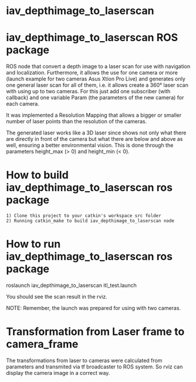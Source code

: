 # iav_depthimage_to_laserscan

iav_depthimage_to_laserscan ROS package
=====================================================================

ROS node that convert a depth image to a laser scan for use with navigation and localization. Furthermore, it allows the use for one camera or more
(launch example for two cameras Asus Xtion Pro Live) and generates only one general laser scan for all of them, i.e. it allows create a 360° laser scan 
with using up to two cameras. For this just add one subscriber (with callback) and one variable Param (the parameters of the new camera) for each camera. 

It was implemented a Resolution Mapping that allows a bigger or smaller number of laser points than the resolution of the cameras.

The generated laser works like a 3D laser since shows not only what there are directly in front of the camera but what there are below and above as well, 
ensuring a better environmental vision. This is done through the parameters height_max (> 0) and height_min (< 0). 

How to build iav_depthimage_to_laserscan ros package
=====================================================================
    1) Clone this project to your catkin's workspace src folder
    2) Running catkin_make to build iav_depthimage_to_laserscan node

How to run iav_depthimage_to_laserscan ros package
=====================================================================
roslaunch iav_depthimage_to_laserscan itl_test.launch

You should see the scan result in the rviz.

NOTE: Remember, the launch was prepared for using with two cameras.

Transformation from Laser frame to camera_frame
=====================================================================
The transformations from laser to cameras were calculated from parameters and transmited via tf broadcaster to ROS system. So rviz can display the camera image in a correct way.

